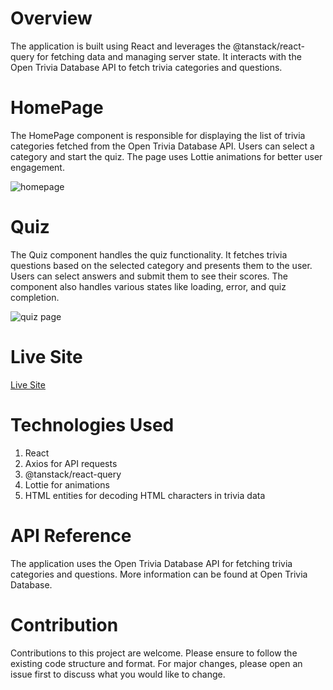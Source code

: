 # Overview

The application is built using React and leverages the @tanstack/react-query for fetching data and managing server state. It interacts with the Open Trivia Database API to fetch trivia categories and questions.

# HomePage

The HomePage component is responsible for displaying the list of trivia categories fetched from the Open Trivia Database API. Users can select a category and start the quiz. The page uses Lottie animations for better user engagement.

![homepage](\Screenshot-163558.png)

# Quiz

The Quiz component handles the quiz functionality. It fetches trivia questions based on the selected category and presents them to the user. Users can select answers and submit them to see their scores. The component also handles various states like loading, error, and quiz completion.

![quiz page](\Screenshot-163823.png)

# Live Site

[Live Site](https://quiz-game-dhnozr.netlify.app/)

# Technologies Used

1. React
2. Axios for API requests
3. @tanstack/react-query
4. Lottie for animations
5. HTML entities for decoding HTML characters in trivia data

# API Reference

The application uses the Open Trivia Database API for fetching trivia categories and questions. More information can be found at Open Trivia Database.

# Contribution

Contributions to this project are welcome. Please ensure to follow the existing code structure and format. For major changes, please open an issue first to discuss what you would like to change.
